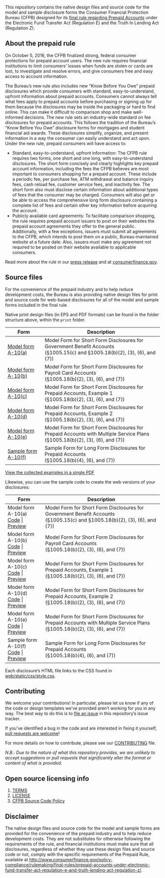 This repository contains the native design files and source code for the model
and sample disclosure forms the Consumer Financial Protection Bureau (CFPB)
designed for its
[final rule regarding Prepaid Accounts](http://www.consumerfinance.gov/policy-compliance/rulemaking/final-rules/prepaid-accounts-under-electronic-fund-transfer-act-regulation-e-and-truth-lending-act-regulation-z/)
under the Electronic Fund Transfer Act (Regulation E) and the Truth In Lending
Act (Regulation Z).


## About the prepaid rule

On October 5, 2016, the CFPB finalized strong, federal consumer protections for
prepaid account users. The new rule requires financial institutions to limit
consumers’ losses when funds are stolen or cards are lost, to investigate and
resolve errors, and give consumers free and easy access to account information.

The Bureau’s new rule also includes new “Know Before You Owe” prepaid
disclosures which provide consumers with standard, easy-to-understand, upfront
information about prepaid accounts. Consumers cannot always tell what fees apply
to prepaid accounts before purchasing or signing up for them because the
disclosures may be inside the packaging or hard to find online. This can make it
difficult to comparison shop and make well-informed decisions. The new rule sets
an industry-wide standard on fee disclosures for prepaid accounts. This follows
the tradition of the Bureau’s “Know Before You Owe” disclosure forms for
mortgages and student financial aid awards. These disclosures simplify,
organize, and present information in a way the consumer can easily understand
and act upon. Under the new rule, prepaid consumers will have access to:

- Standard, easy-to-understand, upfront information: The CFPB rule requires two
  forms, one short and one long, with easy-to-understand disclosures. The short
  form concisely and clearly highlights key prepaid account information,
  including the fees the CFPB believes are most important to consumers shopping
  for a prepaid account. These include a periodic fee, per purchase fee, ATM
  withdrawal and balance inquiry fees, cash reload fee, customer service fees,
  and inactivity fee. The short form also must disclose certain information
  about additional types of fees that the consumer may be charged. Consumers
  will also get or be able to access the comprehensive long form disclosure
  containing a complete list of fees and certain other key information before
  acquiring the account.
- Publicly available card agreements: To facilitate comparison shopping, the
  rule requires prepaid account issuers to post on their websites the prepaid
  account agreements they offer to the general public. Additionally, with a few
  exceptions, issuers must submit all agreements to the CFPB, which intends to
  post them on a public, Bureau-maintained website at a future date.  Also,
  issuers must make any agreement not required to be posted on their website
  available to applicable consumers.


Read more about the rule in our
[press release](http://www.consumerfinance.gov/about-us/newsroom/consumer-financial-protection-bureau-finalizes-strong-federal-protections-prepaid-account-consumers)
and at [consumerfinance.gov](http://www.consumerfinance.gov/).


## Source files

For the convenience of the prepaid industry and to help reduce development
costs, the Bureau is also providing native design files for print and source
code for web-based disclosures for all of the model and sample forms included in
the final rule.

Native print design files (in EPS and PDF formats) can be found in the
folder structure above, within the `print` folder.

| Form | Description |
|------|-------------|
| [Model form A-10(a)](print/cfpb_GovtCardShortForm_(A-10(a))) | Model Form for Short Form Disclosures for Government Benefit Accounts<br>(§1005.15(c) and §1005.18(b)(2), (3), (6), and (7)) |
| [Model form A-10(b)](print/cfpb_PayrollCardShortForm_(A-10(b))) | Model Form for Short Form Disclosures for Payroll Card Accounts<br>(§1005.18(b)(2), (3), (6), and (7)) |
| [Model form A-10(c)](print/cfpb_SinglePlanShortFormWithOverdraft_(A-10(c))) | Model Form for Short Form Disclosures for Prepaid Accounts, Example 1<br>(§1005.18(b)(2), (3), (6), and (7)) |
| [Model form A-10(d)](print/cfpb_SinglePlanShortFormWithoutOverdraft_(A-10(d))) | Model Form for Short Form Disclosures for Prepaid Accounts, Example 2<br>(§1005.18(b)(2), (3), (6), and (7)) |
| [Model form A-10(e)](print/cfpb_MultiplePlanShortForm_(A-10(e))) | Model Form for Short Form Disclosures for Prepaid Accounts with Multiple Service Plans<br>(§1005.18(b)(2), (3), (6), and (7)) |
| [Sample form A-10(f)](print/cfpb_LongForm_(A-10(f))) | Sample Form for Long Form Disclosures for Prepaid Accounts<br>(§1005.18(b)(4), (6), and (7)) |

[View the collected examples in a single PDF](http://files.consumerfinance.gov/f/documents/102016_cfpb_PrepaidDisclosures.pdf)

Likewise, you can use the sample code to create the web versions of your disclosures:

| Form | Description |
|------|-------------|
| Model form A-10(a)<br>[Code](web/cfpb_GovtCardShortForm_(A-10(a))) \| [Preview](https://cfpb.github.io/prepaid-disclosure-files/web/cfpb_GovtCardShortForm_(A-10(a))) | Model Form for Short Form Disclosures for Government Benefit Accounts<br>(§1005.15(c) and §1005.18(b)(2), (3), (6), and (7)) |
| Model form A-10(b)<br>[Code](web/cfpb_PayrollCardShortForm_(A-10(b))) \| [Preview](https://cfpb.github.io/prepaid-disclosure-files/web/cfpb_PayrollCardShortForm_(A-10(b))) | Model Form for Short Form Disclosures for Payroll Card Accounts<br>(§1005.18(b)(2), (3), (6), and (7)) |
| Model form A-10(c)<br>[Code](web/cfpb_SinglePlanShortFormWithOverdraft_(A-10(c))) \| [Preview](https://cfpb.github.io/prepaid-disclosure-files/web/cfpb_SinglePlanShortFormWithOverdraft_(A-10(c))) | Model Form for Short Form Disclosures for Prepaid Accounts, Example 1<br>(§1005.18(b)(2), (3), (6), and (7)) |
| Model form A-10(d)<br>[Code](web/cfpb_SinglePlanShortFormWithoutOverdraft_(A-10(d))) \| [Preview](https://cfpb.github.io/prepaid-disclosure-files/web/cfpb_SinglePlanShortFormWithoutOverdraft_(A-10(d))) | Model Form for Short Form Disclosures for Prepaid Accounts, Example 2<br>(§1005.18(b)(2), (3), (6), and (7)) |
| Model form A-10(e)<br>[Code](web/cfpb_MultiplePlanShortForm_(A-10(e))) \| [Preview](https://cfpb.github.io/prepaid-disclosure-files/web/cfpb_MultiplePlanShortForm_(A-10(e))) | Model Form for Short Form Disclosures for Prepaid Accounts with Multiple Service Plans<br>(§1005.18(b)(2), (3), (6), and (7)) |
| Sample form A-10(f)<br>[Code](web/cfpb_LongForm_(A-10(f))) \| [Preview](https://cfpb.github.io/prepaid-disclosure-files/web/cfpb_LongForm_(A-10(f))) | Sample Form for Long Form Disclosures for Prepaid Accounts<br>(§1005.18(b)(4), (6), and (7)) |

Each disclosure’s HTML file links to the CSS found in
[web/static/css/style.css](web/static/css/style.css).


## Contributing

We welcome your contributions! In particular, please let us know if any of the
code or design templates we’ve provided aren’t working for you in any way.
The best way to do this is to [file an issue](https://github.com/cfpb/prepaid-disclosure-files/issues/new)
in this repository’s issue tracker.

If you’ve identified a bug in the code and are interested in fixing it yourself,
[pull requests are welcome](https://github.com/cfpb/prepaid-disclosure-files/compare)!

For more details on how to contribute, please see our
[CONTRIBUTING](CONTRIBUTING.md) file.

_N.B.: Due to the nature of what this repository provides, we are unlikely to
accept suggestions or pull requests that significantly alter the format
or content of what is provided._


## Open source licensing info

1.	[TERMS](TERMS.md)
2.	[LICENSE](LICENSE)
3.	[CFPB Source Code Policy](https://cfpb.github.io/source-code-policy/)


## Disclaimer

The native design files and source code for the model and sample forms are
provided for the convenience of the prepaid industry and to help reduce
development costs.  They are not substitutes for otherwise following the
requirements of the rule, and financial institutions must make sure that all
disclosures, regardless of whether they use these design files and source code or
not, comply with the specific requirements of the Prepaid Rule, available at
http://www.consumerfinance.gov/policy-compliance/rulemaking/final-rules/prepaid-accounts-under-electronic-fund-transfer-act-regulation-e-and-truth-lending-act-regulation-z/.
